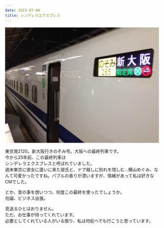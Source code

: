 ```yaml
---
date: 2013-07-06
title: シンデレラエクスプレス
---
```



![](/images/uploads/20130707finesco_orig.jpg)

東京発2120。新大阪行きのぞみ号。大阪への最終列車です。  
今から25年前、この最終列車は  
シンデレラエクスプレスと呼ばれていました。  
週末東京に彼女に逢いに来た彼氏と、ドア越しに別れを惜しむ…横山めぐみ、なんて可愛かったですね。バブルの香りが漂いますが、情緒があって私は好きなCMでした。  
  
とか、昔の事を想いつつ、何度この最終を使ったでしょうか。  
勿論、ビジネス出張。  
  
見送るひとはおりません。  
ただ、お仕事が待ってくれています。  
必要としてくれている人がいる限り、私は何処へでも行こうと思っています。
